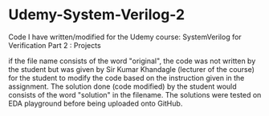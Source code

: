 # Udemy-System-Verilog-2
Code I have written/modified for the Udemy course: SystemVerilog for Verification Part 2 : Projects

if the file name consists of the word "original", the code was not written by the student but was given by Sir Kumar Khandagle (lecturer of the course) for the student to modify the code based on the instruction given in the assignment.
The solution done (code modified) by the student would consists of the word "solution" in the filename. The solutions were tested on EDA playground before being uploaded onto GitHub.
